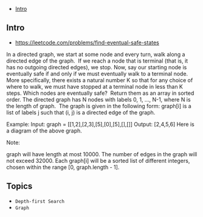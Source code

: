 - [Intro](#intro)

## Intro

- https://leetcode.com/problems/find-eventual-safe-states

In a directed graph, we start at some node and every turn, walk along a directed edge of the graph.  If we reach a node that is terminal (that is, it has no outgoing directed edges), we stop.
Now, say our starting node is eventually safe if and only if we must eventually walk to a terminal node.  More specifically, there exists a natural number K so that for any choice of where to walk, we must have stopped at a terminal node in less than K steps.
Which nodes are eventually safe?  Return them as an array in sorted order.
The directed graph has N nodes with labels 0, 1, ..., N-1, where N is the length of graph.  The graph is given in the following form: graph[i] is a list of labels j such that (i, j) is a directed edge of the graph.

Example:
Input: graph = [[1,2],[2,3],[5],[0],[5],[],[]]
Output: [2,4,5,6]
Here is a diagram of the above graph.



Note:

graph will have length at most 10000.
The number of edges in the graph will not exceed 32000.
Each graph[i] will be a sorted list of different integers, chosen within the range [0, graph.length - 1].



## Topics

- `Depth-first Search`
- `Graph`


